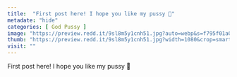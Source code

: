 ```yaml
---
title:  "First post here! I hope you like my pussy 🙈"
metadate: "hide"
categories: [ God Pussy ]
image: "https://preview.redd.it/9sl8m5y1cnh51.jpg?auto=webp&s=f795f01a0b767876c561ac1d1864b151988e6103"
thumb: "https://preview.redd.it/9sl8m5y1cnh51.jpg?width=1080&crop=smart&auto=webp&s=3a380a876e1a50830ec5b0cf1e972110e523e68b"
visit: ""
---
```

First post here! I hope you like my pussy 🙈

